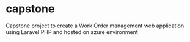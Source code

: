 # capstone
Capstone project to create a Work Order management web application using Laravel PHP and hosted on azure environment
